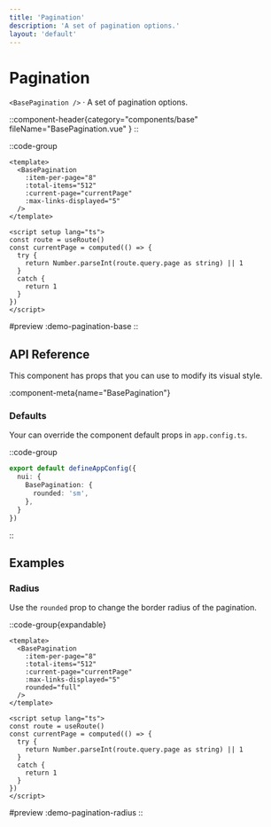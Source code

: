 ```yaml
---
title: 'Pagination'
description: 'A set of pagination options.'
layout: 'default'
---
```


# Pagination

`<BasePagination />` · A set of pagination options.

::component-header{category="components/base" fileName="BasePagination.vue" }
::

::code-group

```vue [DemoPaginationBase.vue]
<template>
  <BasePagination
    :item-per-page="8"
    :total-items="512"
    :current-page="currentPage"
    :max-links-displayed="5"
  />
</template>

<script setup lang="ts">
const route = useRoute()
const currentPage = computed(() => {
  try {
    return Number.parseInt(route.query.page as string) || 1
  }
  catch {
    return 1
  }
})
</script>
```

#preview
:demo-pagination-base
::

## API Reference

This component has props that you can use to modify its visual style.

:component-meta{name="BasePagination"}

### Defaults

Your can override the component default props in `app.config.ts`.

::code-group

```ts [app.config.ts]
export default defineAppConfig({
  nui: {
    BasePagination: {
      rounded: 'sm',
    },
  }
})
```
::

## Examples

### Radius

Use the `rounded` prop to change the border radius of the pagination.

::code-group{expandable}

```vue [DemoPaginationRadius.vue]
<template>
  <BasePagination
    :item-per-page="8"
    :total-items="512"
    :current-page="currentPage"
    :max-links-displayed="5"
    rounded="full"
  />
</template>

<script setup lang="ts">
const route = useRoute()
const currentPage = computed(() => {
  try {
    return Number.parseInt(route.query.page as string) || 1
  }
  catch {
    return 1
  }
})
</script>
```

#preview
:demo-pagination-radius
::
